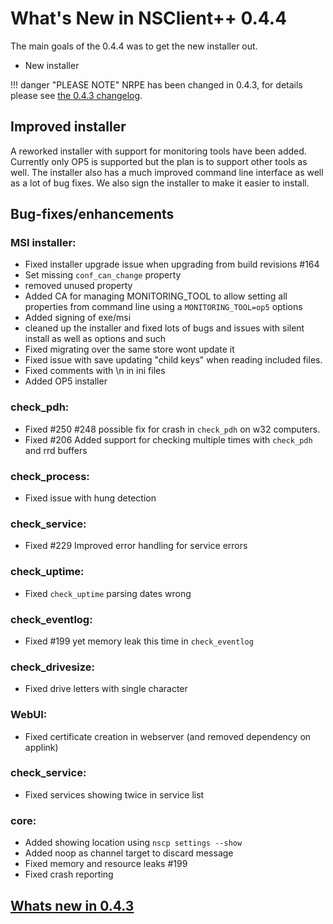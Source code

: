 # What's New in NSClient++ 0.4.4

The main goals of the 0.4.4 was to get the new installer out.

-   New installer

!!! danger "PLEASE NOTE"
    NRPE has been changed in 0.4.3, for details please see [the 0.4.3 changelog](0.4.3.md).

## Improved installer

A reworked installer with support for monitoring tools have been added. Currently only OP5 is supported but the plan is to support other tools as well.
The installer also has a much improved command line interface as well as a lot of bug fixes.
We also sign the installer to make it easier to install.

## Bug-fixes/enhancements

### MSI installer:

-   Fixed installer upgrade issue when upgrading from build revisions #164
-   Set missing `conf_can_change` property
-   removed unused property
-   Added CA for managing MONITORING_TOOL to allow setting all properties from command line using a `MONITORING_TOOL=op5` options
-   Added signing of exe/msi
-   cleaned up the installer and fixed lots of bugs and issues with silent install as well as options and such
-   Fixed migrating over the same store wont update it
-   Fixed issue with save updating "child keys" when reading included files.
-   Fixed comments with \n in ini files
-   Added OP5 installer


### check_pdh:

-   Fixed #250 #248 possible fix for crash in `check_pdh` on w32 computers.
-   Fixed #206 Added support for checking multiple times with `check_pdh` and rrd buffers

### check_process:

-   Fixed issue with hung detection

### check_service:

-   Fixed #229 Improved error handling for service errors

### check_uptime:

-   Fixed `check_uptime` parsing dates wrong

### check_eventlog:

-   Fixed #199 yet memory leak this time in `check_eventlog`

### check_drivesize:

-   Fixed drive letters with single character

### WebUI:

-   Fixed certificate creation in webserver (and removed dependency on applink)

### check_service:

-   Fixed services showing twice in service list

### core:

-   Added showing location using `nscp settings --show`
-   Added noop as channel target to discard message
-   Fixed memory and resource leaks #199
-   Fixed crash reporting

## [Whats new in 0.4.3](0.4.3)